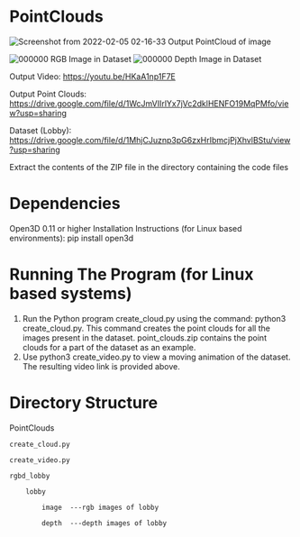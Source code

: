 # PointClouds

![Screenshot from 2022-02-05 02-16-33](https://user-images.githubusercontent.com/43683201/152600891-ede55102-7e5a-49e1-8eb9-aa2004971d79.png)
Output PointCloud of image



![000000](https://user-images.githubusercontent.com/43683201/152600425-6e43d7bc-54de-495e-b58e-a33d20714d9e.jpg)
RGB Image in Dataset
![000000](https://user-images.githubusercontent.com/43683201/152600524-368462d2-6a98-4e5d-95b0-81f2c00a13a0.png)
Depth Image in Dataset


Output Video: https://youtu.be/HKaA1np1F7E

Output Point Clouds: https://drive.google.com/file/d/1WcJmVIIrlYx7jVc2dklHENFO19MqPMfo/view?usp=sharing

Dataset (Lobby): https://drive.google.com/file/d/1MhjCJuznp3pG6zxHrIbmcjPjXhvlBStu/view?usp=sharing

Extract the contents of the ZIP file in the directory containing the code files

# Dependencies
Open3D 0.11 or higher
Installation Instructions (for Linux based environments): pip install open3d

# Running The Program (for Linux based systems)

1. Run the Python program create_cloud.py using the command: python3 create_cloud.py. This command creates the point clouds for all the images present in the dataset. point_clouds.zip contains the point clouds for a part of the dataset as an example.
2. Use python3 create_video.py to view a moving animation of the dataset. The resulting video link is provided above.

# Directory Structure

PointClouds

    create_cloud.py
    
    create_video.py
    
    rgbd_lobby
    
        lobby
        
            image  ---rgb images of lobby
            
            depth  ---depth images of lobby
